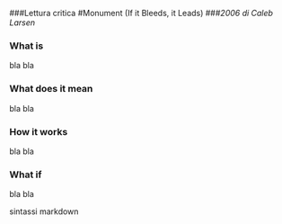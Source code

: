 ###Lettura critica
#Monument (If it Bleeds, it Leads)
###_2006 di Caleb Larsen_

### What is
bla bla
### What does it mean
bla bla
### How it works
bla bla
### What if
bla bla

sintassi markdown
